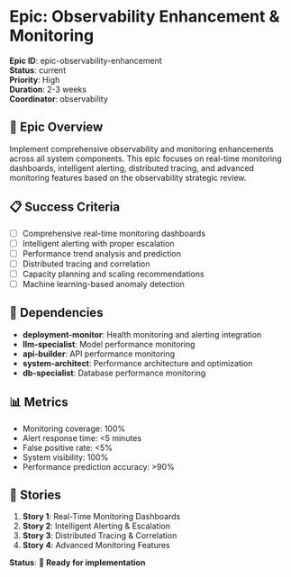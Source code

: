 # Epic: Observability Enhancement & Monitoring

**Epic ID**: epic-observability-enhancement  
**Status**: current  
**Priority**: High  
**Duration**: 2-3 weeks  
**Coordinator**: observability  

## 🎯 Epic Overview

Implement comprehensive observability and monitoring enhancements across all system components. This epic focuses on real-time monitoring dashboards, intelligent alerting, distributed tracing, and advanced monitoring features based on the observability strategic review.

## 📋 Success Criteria

- [ ] Comprehensive real-time monitoring dashboards
- [ ] Intelligent alerting with proper escalation
- [ ] Performance trend analysis and prediction
- [ ] Distributed tracing and correlation
- [ ] Capacity planning and scaling recommendations
- [ ] Machine learning-based anomaly detection

## 🔗 Dependencies

- **deployment-monitor**: Health monitoring and alerting integration
- **llm-specialist**: Model performance monitoring
- **api-builder**: API performance monitoring
- **system-architect**: Performance architecture and optimization
- **db-specialist**: Database performance monitoring

## 📊 Metrics

- Monitoring coverage: 100%
- Alert response time: <5 minutes
- False positive rate: <5%
- System visibility: 100%
- Performance prediction accuracy: >90%

## 🚀 Stories

1. **Story 1**: Real-Time Monitoring Dashboards
2. **Story 2**: Intelligent Alerting & Escalation
3. **Story 3**: Distributed Tracing & Correlation
4. **Story 4**: Advanced Monitoring Features

**Status**: 🚀 **Ready for implementation** 